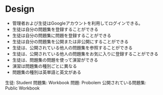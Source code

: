 # Design

- 管理者および生徒はGoogleアカウントを利用してログインできる。
- 生徒は自分の問題集を登録することができる
- 生徒は自分の問題集に問題を登録することができる
- 生徒は自分の問題集を公開または非公開にすることができる
- 生徒は、公開されている他人の問題集を参照することができる
- 生徒は、公開されている他人の問題集をお気に入りに登録することができる
- 生徒は、問題集の問題を使って演習ができる
- 演習は問題集の種別ごとに異なる
- 問題集の種別は英単語と英文がある

生徒: Student
問題集: Workbook
問題: Probolem
公開されている問題集: Public Workbook
